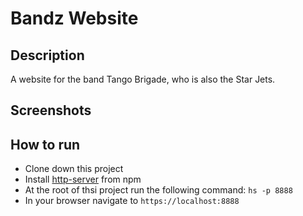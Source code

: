 # Bandz Website

## Description
A website for the band Tango Brigade, who is also the Star Jets. 

## Screenshots



## How to run
* Clone down this project
* Install [http-server](https://www.npmjs.com/package/http-server) from npm
* At the root of thsi project run the following command: `hs -p 8888`
* In your browser navigate to `https://localhost:8888`